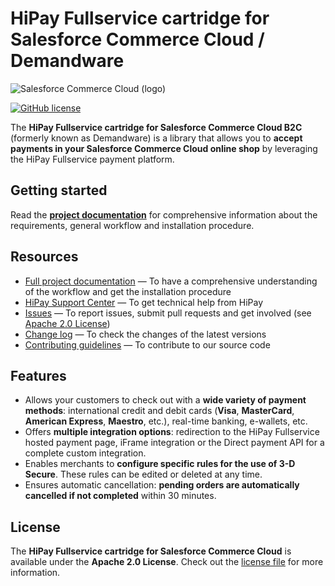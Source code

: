 # HiPay Fullservice cartridge for Salesforce Commerce Cloud / Demandware

![Salesforce Commerce Cloud (logo)](hipay_integration_salesforce_cc.png)

[![GitHub license](https://img.shields.io/badge/license-Apache%202-blue.svg)](https://raw.githubusercontent.com/hipay/hipay-wallet-cashout-mirakl-integration/master/LICENSE.md)

The **HiPay Fullservice cartridge for Salesforce Commerce Cloud B2C** (formerly known as Demandware) is a library that allows you to **accept payments in your Salesforce Commerce Cloud online shop** by leveraging the HiPay Fullservice payment platform.

## Getting started

Read the **[project documentation][doc-home]** for comprehensive information about the requirements, general workflow and installation procedure.

## Resources
- [Full project documentation][doc-home] — To have a comprehensive understanding of the workflow and get the installation procedure
- [HiPay Support Center][hipay-help] — To get technical help from HiPay
- [Issues][project-issues] — To report issues, submit pull requests and get involved (see [Apache 2.0 License][project-license])
- [Change log][project-changelog] — To check the changes of the latest versions
- [Contributing guidelines][project-contributing] — To contribute to our source code

## Features

- Allows your customers to check out with a **wide variety of payment methods**: international credit and debit cards (**Visa**, **MasterCard**, **American Express**, **Maestro**, etc.), real-time banking, e-wallets, etc.
- Offers **multiple integration options**: redirection to the HiPay Fullservice hosted payment page, iFrame integration or the Direct payment API for a complete custom integration.
- Enables merchants to **configure specific rules for the use of 3-D Secure**. These rules can be edited or deleted at any time.
- Ensures automatic cancellation: **pending orders are automatically cancelled if not completed** within 30 minutes.

## License

The **HiPay Fullservice cartridge for Salesforce Commerce Cloud** is available under the **Apache 2.0 License**. Check out the [license file][project-license] for more information.

[doc-home]: https://developer.hipay.com/doc/hipay-fullservice-sdk-demandware/

[hipay-help]: http://help.hipay.com

[project-issues]: https://github.com/hipay/hipay-fullservice-sdk-demandware/issues
[project-license]: LICENSE.md
[project-changelog]: CHANGELOG.md
[project-contributing]: CONTRIBUTING.md
